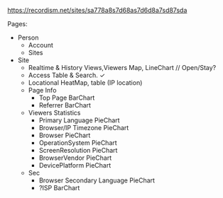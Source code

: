 

https://recordism.net/sites/sa778a8s7d68as7d6d8a7sd87sda



Pages:
- Person
  - Account
  - Sites
- Site
  - Realtime & History Views,Viewers Map, LineChart  // Open/Stay?
  - Access Table & Search. ✓
  - Locational HeatMap, table (IP location)
  - Page Info
    - Top Page BarChart
    - Referrer BarChart
  - Viewers Statistics
    - Primary Language PieChart
    - Browser/IP Timezone PieChart
    - Browser PieChart
    - OperationSystem PieChart
    - ScreenResolution PieChart
    - BrowserVendor PieChart
    - DevicePlatform PieChart
  - Sec
    - Browser Secondary Language PieChart
    - ?ISP BarChart